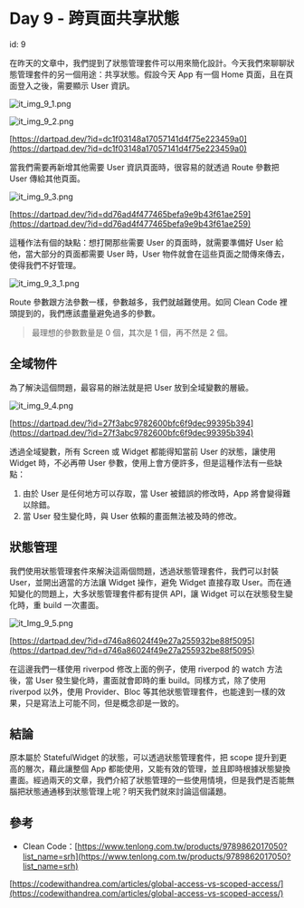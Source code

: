 # Day 9 - 跨頁面共享狀態

id: 9

在昨天的文章中，我們提到了狀態管理套件可以用來簡化設計。今天我們來聊聊狀態管理套件的另一個用途：共享狀態。假設今天 App 有一個 Home 頁面，且在頁面登入之後，需要顯示 User 資訊。

![it_img_9_1.png](Day%209%20-%20%E8%B7%A8%E9%A0%81%E9%9D%A2%E5%85%B1%E4%BA%AB%E7%8B%80%E6%85%8B/it_img_9_1.png)

![it_img_9_2.png](Day%209%20-%20%E8%B7%A8%E9%A0%81%E9%9D%A2%E5%85%B1%E4%BA%AB%E7%8B%80%E6%85%8B/it_img_9_2.png)

[https://dartpad.dev/?id=dc1f03148a17057141d4f75e223459a0](https://dartpad.dev/?id=dc1f03148a17057141d4f75e223459a0)

當我們需要再新增其他需要 User 資訊頁面時，很容易的就透過 Route 參數把 User 傳給其他頁面。

![it_img_9_3.png](Day%209%20-%20%E8%B7%A8%E9%A0%81%E9%9D%A2%E5%85%B1%E4%BA%AB%E7%8B%80%E6%85%8B/it_img_9_3.png)

[https://dartpad.dev/?id=dd76ad4f477465befa9e9b43f61ae259](https://dartpad.dev/?id=dd76ad4f477465befa9e9b43f61ae259)

這種作法有個的缺點：想打開那些需要 User 的頁面時，就需要準備好 User 給他，當大部分的頁面都需要 User 時，User 物件就會在這些頁面之間傳來傳去，使得我們不好管理。

![it_img_9_3_1.png](Day%209%20-%20%E8%B7%A8%E9%A0%81%E9%9D%A2%E5%85%B1%E4%BA%AB%E7%8B%80%E6%85%8B/it_img_9_3_1.png)

Route 參數跟方法參數一樣，參數越多，我們就越難使用。如同 Clean Code 裡頭提到的，我們應該盡量避免過多的參數。

> 最理想的參數數量是 0 個，其次是 1 個，再不然是 2 個。
> 

## 全域物件

為了解決這個問題，最容易的辦法就是把 User 放到全域變數的層級。

![it_img_9_4.png](Day%209%20-%20%E8%B7%A8%E9%A0%81%E9%9D%A2%E5%85%B1%E4%BA%AB%E7%8B%80%E6%85%8B/it_img_9_4.png)

[https://dartpad.dev/?id=27f3abc9782600bfc6f9dec99395b394](https://dartpad.dev/?id=27f3abc9782600bfc6f9dec99395b394)

透過全域變數，所有 Screen 或 Widget 都能得知當前 User 的狀態，讓使用 Widget 時，不必再帶 User 參數，使用上會方便許多，但是這種作法有一些缺點：

1. 由於 User 是任何地方可以存取，當 User 被錯誤的修改時，App 將會變得難以除錯。
2. 當 User 發生變化時，與 User 依賴的畫面無法被及時的修改。

## 狀態管理

我們使用狀態管理套件來解決這兩個問題，透過狀態管理套件，我們可以封裝 User，並開出適當的方法讓 Widget 操作，避免 Widget 直接存取 User。而在通知變化的問題上，大多狀態管理套件都有提供 API，讓 Widget 可以在狀態發生變化時，重 build 一次畫面。

![it_Img_9_5.png](Day%209%20-%20%E8%B7%A8%E9%A0%81%E9%9D%A2%E5%85%B1%E4%BA%AB%E7%8B%80%E6%85%8B/it_Img_9_5.png)

[https://dartpad.dev/?id=d746a86024f49e27a255932be88f5095](https://dartpad.dev/?id=d746a86024f49e27a255932be88f5095)

在這邊我們一樣使用 riverpod 修改上面的例子，使用 riverpod 的 watch 方法後，當 User 發生變化時，畫面就會即時的重 build。同樣方式，除了使用 riverpod 以外，使用 Provider、Bloc 等其他狀態管理套件，也能達到一樣的效果，只是寫法上可能不同，但是概念卻是一致的。

## 結論

原本屬於 StatefulWidget 的狀態，可以透過狀態管理套件，把 scope 提升到更高的層次，藉此讓整個 App 都能使用，又能有效的管理，並且即時根據狀態變換畫面。經過兩天的文章，我們介紹了狀態管理的一些使用情境，但是我們是否能無腦把狀態通通移到狀態管理上呢？明天我們就來討論這個議題。

## 參考

- Clean Code：[https://www.tenlong.com.tw/products/9789862017050?list_name=srh](https://www.tenlong.com.tw/products/9789862017050?list_name=srh)

[https://codewithandrea.com/articles/global-access-vs-scoped-access/](https://codewithandrea.com/articles/global-access-vs-scoped-access/)